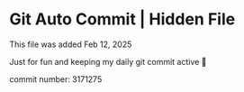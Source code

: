 # Git Auto Commit | Hidden File

This file was added Feb 12, 2025

Just for fun and keeping my daily git commit active 🤪

commit number: 3171275
